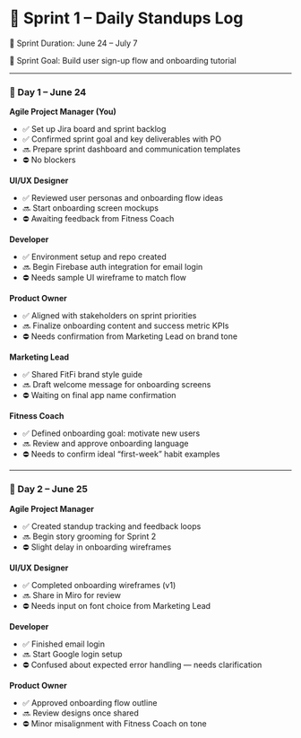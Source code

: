 # 📝 Sprint 1 – Daily Standups Log

📅 Sprint Duration: June 24 – July 7

🎯 Sprint Goal: Build user sign-up flow and onboarding tutorial

---

### 📍 Day 1 – June 24

**Agile Project Manager (You)**

- ✅ Set up Jira board and sprint backlog
- ✅ Confirmed sprint goal and key deliverables with PO
- 🔜 Prepare sprint dashboard and communication templates
- ⛔ No blockers

**UI/UX Designer**

- ✅ Reviewed user personas and onboarding flow ideas
- 🔜 Start onboarding screen mockups
- ⛔ Awaiting feedback from Fitness Coach

**Developer**

- ✅ Environment setup and repo created
- 🔜 Begin Firebase auth integration for email login
- ⛔ Needs sample UI wireframe to match flow

**Product Owner**

- ✅ Aligned with stakeholders on sprint priorities
- 🔜 Finalize onboarding content and success metric KPIs
- ⛔ Needs confirmation from Marketing Lead on brand tone

**Marketing Lead**

- ✅ Shared FitFi brand style guide
- 🔜 Draft welcome message for onboarding screens
- ⛔ Waiting on final app name confirmation

**Fitness Coach**

- ✅ Defined onboarding goal: motivate new users
- 🔜 Review and approve onboarding language
- ⛔ Needs to confirm ideal “first-week” habit examples

---

### 📍 Day 2 – June 25

**Agile Project Manager**

- ✅ Created standup tracking and feedback loops
- 🔜 Begin story grooming for Sprint 2
- ⛔ Slight delay in onboarding wireframes

**UI/UX Designer**

- ✅ Completed onboarding wireframes (v1)
- 🔜 Share in Miro for review
- ⛔ Needs input on font choice from Marketing Lead

**Developer**

- ✅ Finished email login
- 🔜 Start Google login setup
- ⛔ Confused about expected error handling — needs clarification

**Product Owner**

- ✅ Approved onboarding flow outline
- 🔜 Review designs once shared
- ⛔ Minor misalignment with Fitness Coach on tone